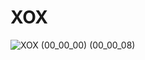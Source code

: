 # XOX
![XOX (00_00_00) (00_00_08)](https://github.com/evliyabalik/XOX/assets/20957595/8b566e78-db92-4d4a-8763-6926124adee5)
